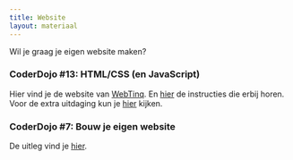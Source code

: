 ```yaml
---
title: Website
layout: materiaal
---
```

Wil je graag je eigen website maken?

### CoderDojo #13: HTML/CSS (en JavaScript)
Hier vind je de website van <a href="https://www.webtinq.nl">WebTinq</a>. En <a href="https://webtinq.nl/download/instruction">hier</a> de instructies die erbij horen.<br />
Voor de extra uitdaging kun je <a href="https://webtinq.nl/coderdojo-arnhem">hier</a> kijken.

### CoderDojo #7: Bouw je eigen website
De uitleg vind je [hier](/2017/02/17/html).